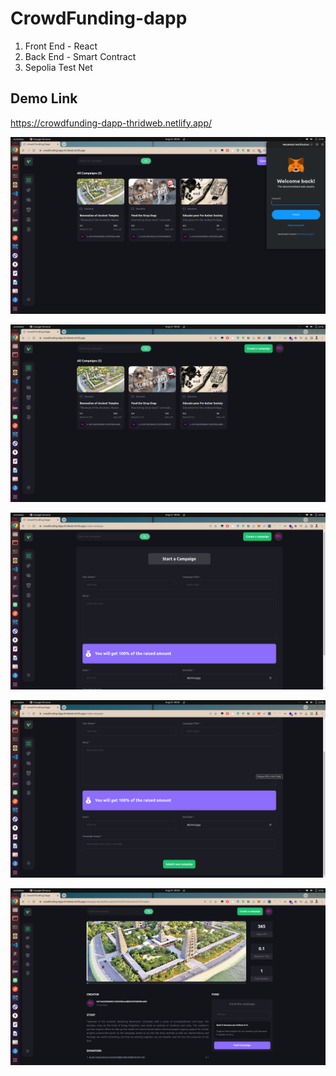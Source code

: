 # CrowdFunding-dapp

1. Front End - React
2. Back End - Smart Contract
3. Sepolia Test Net

## Demo Link

https://crowdfunding-dapp-thridweb.netlify.app/



![1](./Demo/pic-1.png)

![2](./Demo/pic-2.png)

![2](./Demo/pic-3.png)

![2](./Demo/pic-4.png)

![2](./Demo/pic-5.png)
